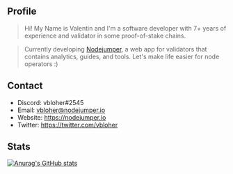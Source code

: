 ## Profile
> Hi! My Name is Valentin and I'm a software developer with 7+ years of experience and validator in some proof-of-stake chains.

> Сurrently developing [Nodejumper](https://nodejumper.io), a web app for validators that contains analytics, guides, and tools. Let's make life easier for node operators :)

## Contact
- Discord: vbloher#2545
- Email: vbloher@nodejumper.io
- Website: https://nodejumper.io
- Twitter: https://twitter.com/vbloher

## Stats

[![Anurag's GitHub stats](https://github-readme-stats.vercel.app/api?show_icons=true&username=vbloher)](https://github.com/anuraghazra/github-readme-stats)
